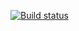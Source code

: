 [![Build status](https://ci.appveyor.com/api/projects/status/pc87p21f46aul6t3/branch/master?svg=true)](https://ci.appveyor.com/project/manny1892/auto2-1/branch/master)
